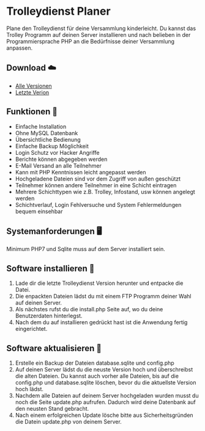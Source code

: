 # Trolleydienst Planer
Plane den Trolleydienst für deine Versammlung kinderleicht.
Du kannst das Trolley Programm auf deinen Server installieren und nach belieben in der Programmiersprache PHP an die Bedürfnisse deiner Versammlung anpassen.

## Download :cloud:
- [Alle Versionen](https://github.com/schillermann/trolleydienst-php/tags)
- [Letzte Verion](https://github.com/schillermann/trolleydienst-php/releases/tag/1.6.2)


## Funktionen :gem:
- Einfache Installation
- Ohne MySQL Datenbank
- Übersichtliche Bedienung
- Einfache Backup Möglichkeit
- Login Schutz vor Hacker Angriffe
- Berichte können abgegeben werden
- E-Mail Versand an alle Teilnehmer
- Kann mit PHP Kenntnissen leicht angepasst werden
- Hochgeladene Dateien sind vor dem Zugriff von außen geschützt
- Teilnehmer können andere Teilnehmer in eine Schicht eintragen
- Mehrere Schichttypen wie z.B. Trolley, Infostand, usw können angelegt werden
- Schichtverlauf, Login Fehlversuche und System Fehlermeldungen bequem einsehbar

## Systemanforderungen :desktop_computer:
Minimum PHP7 und Sqlite muss auf dem Server installiert sein.

## Software installieren :floppy_disk:
1. Lade dir die letzte Trolleydienst Version herunter und entpacke die Datei.
2. Die enpackten Dateien lädst du mit einem FTP Programm deiner Wahl auf deinen Server.
3. Als nächstes rufst du die install.php Seite auf, wo du deine Benutzerdaten hinterlegst.
4. Nach dem du auf installieren gedrückt hast ist die Anwendung fertig eingerichtet.

## Software aktualisieren :wrench:
1. Erstelle ein Backup der Dateien database.sqlite und config.php
2. Auf deinen Server lädst du die neuste Version hoch und überschreibst die alten Dateien. Du kannst auch vorher alle Dateien, bis auf die config.php und database.sqlite löschen, bevor du die aktuellste Version hoch lädst.
3. Nachdem alle Dateien auf deinem Server hochgeladen wurden musst du noch die Seite update.php aufrufen. Dadurch wird deine Datenbank auf den neusten Stand gebracht.
4. Nach einem erfolgreichen Update lösche bitte aus Sicherheitsgründen die Datein update.php von deinem Server.